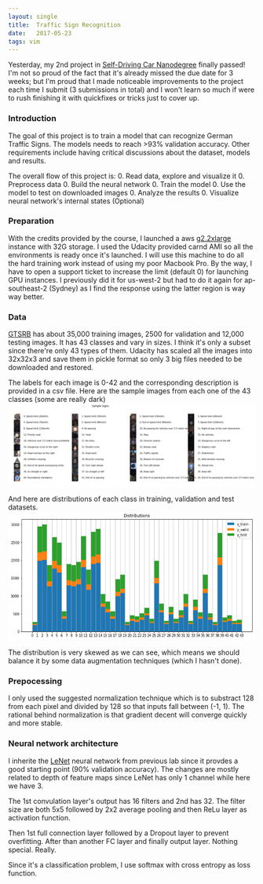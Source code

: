 ```yaml
---
layout: single
title:  Traffic Sign Recognition
date:   2017-05-23
tags: vim
---
```

Yesterday, my 2nd project in [Self-Driving Car Nanodegree][carnd] finally passed! I'm not so proud of the fact that it's already missed the due date for 3 weeks; but I'm proud that I made noticeable improvements to the project each time I submit (3 submissions in total) and I won't learn so much if were to rush finishing it with quickfixes or tricks just to cover up.

### Introduction
The goal of this project is to train a model that can recognize German Traffic Signs. The models needs to reach >93% validation accuracy. Other requirements include having critical discussions about the dataset, models and results.

The overall flow of this project is: 
0. Read data, explore and visualize it
0. Preprocess data
0. Build the neural network
0. Train the model
0. Use the model to test on downloaded images
0. Analyze the results
0. Visualize neural network's internal states (Optional)

### Preparation
With the credits provided by the course, I launched a aws [g2.2xlarge][aws] instance with 32G storage. I used the Udacity provided carnd AMI so all the environments is ready once it's launched. I will use this machine to do all the hard training work instead of using my poor Macbook Pro. By the way, I have to open a support ticket to increase the limit (default 0) for launching GPU instances. I previously did it for us-west-2 but had to do it again for ap-southeast-2 (Sydney) as I find the response using the latter region is way way better.

### Data
[GTSRB][gtsrb] has about 35,000 training images, 2500 for validation and 12,000 testing images. It has 43 classes and vary in sizes. I think it's only a subset since there're only 43 types of them. Udacity has scaled all the images into 32x32x3 and save them in pickle format so only 3 big files needed to be downloaded and restored. 

The labels for each image is 0-42 and the corresponding description is provided in a csv file. Here are the sample images from each one of the 43 classes (some are really dark)
![Training images sample][sample]

And here are distributions of each class in training, validation and test datasets.
![Data distribution][distribution]

The distribution is very skewed as we can see, which means we should balance it by some data augmentation techniques (which I hasn't done).

### Prepocessing
I only used the suggested normalization technique which is to substract 128 from each pixel and divided by 128 so that inputs fall between (-1, 1). The rational behind normalization is that gradient decent will converge quickly and more stable.

### Neural network architecture
I inherite the [LeNet][tflenet] neural network from previous lab since it provdes a good starting point (90% validation accuracy). The changes are mostly related to depth of feature maps since LeNet has only 1 channel while here we have 3.

The 1st convulation layer's output has 16 filters and 2nd has 32. The filter size are both 5x5 followed by 2x2 average pooling and then ReLu layer as activation function.

Then 1st full connection layer followed by a Dropout layer to prevent overfitting. After than another FC layer and finally output layer. Nothing special. Really.

Since it's a classification problem, I use softmax with cross entropy as loss function.

[carnd]: https://www.udacity.com/course/self-driving-car-engineer-nanodegree--nd013
[aws]: https://aws.amazon.com/ec2/pricing/on-demand/
[gtsrb]: http://benchmark.ini.rub.de/?section=gtsrb&subsection=news
[tflenet]: https://github.com/tensorflow/models/blob/master/slim/nets/lenet.py


[sample]: https://github.com/sandyleo26/CarND-Traffic-Sign-Classifier-Project/raw/master/examples/sample.png
[distribution]: https://github.com/sandyleo26/CarND-Traffic-Sign-Classifier-Project/raw/master/examples/visualization.png
